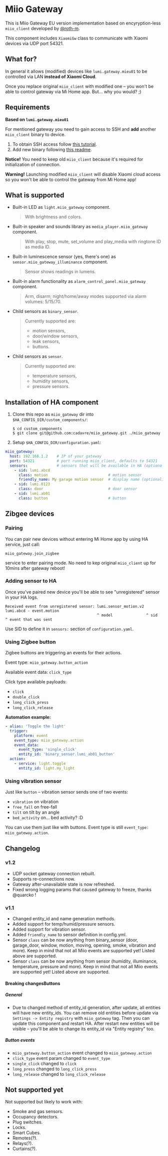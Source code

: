 # Miio Gateway

This is Miio Gateway EU version implementation based on encyryption-less `miio_client` 
developed by [@roth-m](https://github.com/roth-m).

This component includes `XiaomiGw` class to communicate with Xiaomi devices via UDP port 54321.

## What for?

In general it allows (modified) devices like `lumi.gateway.mieu01` to be controlled via LAN **instead of Xiaomi Cloud**.

Once you replace original `miio_client` with modified one – you won't be able to control gateway via Mi Home app.
But... why you would? ;)

## Requirements

**Based on `lumi.gateway.mieu01`**

For mentioned gateway you need to gain access to SSH and **add** another `miio_client` binary to device.

1. To obtain SSH access follow [this tutorial](https://community.openhab.org/t/solved-openhab2-xiaomi-mi-gateway-does-not-respond/52963/188?u=cadavre).
2. Add new binary following [this readme](https://github.com/roth-m/miioclient-mqtt/tree/master/miio_client).

**Notice!** You need to keep old `miio_client` because it's required for initialization of connection.

**Warning!** Launching modified `miio_client` will disable Xiaomi cloud access so you won't be able to
control the gateway from Mi Home app!

## What is supported

* Built-in LED as `light.miio_gateway` component.
  > With brightness and colors.
* Built-in speaker and sounds library as `media_player.miio_gateway` component.
  > With play, stop, mute, set_volume and play_media with ringtone ID as media ID.
* Built-in luminescence sensor (yes, there's one) as `sensor.miio_gateway_illuminance` component.
  > Sensor shows readings in lumens.
* Built-in alarm functionality as `alarm_control_panel.miio_gateway` component.
  > Arm, disarm; night/home/away modes supported via alarm volumes: 5/15/70.

* Child sensors as `binary_sensor`.
  > Currently supported are:
  > * motion sensors,
  > * door/window sensors,
  > * leak sensors,
  > * buttons.

* Child sensors as `sensor`.
  > Currently supported are:
  > * temperature sensors,
  > * humidity sensors,
  > * pressure sensors.

## Installation of HA component

1. Clone this repo as `miio_gateway` dir into `$HA_CONFIG_DIR/custom_components/`:
   ```
   $ cd custom_components
   $ git clone git@github.com:cadavre/miio_gateway.git ./miio_gateway
   ```
2. Setup `$HA_CONFIG_DIR/configuration.yaml`:

```yaml
miio_gateway:
  host: 192.168.1.2    # IP of your gateway
  port: 54321          # port running miio_client, defaults to 54321
  sensors:             # sensors that will be available in HA (optional)
    - sid: lumi.abcd
      class: motion                           # motion sensor
      friendly_name: My garage motion sensor  # display name (optional)
    - sid: lumi.0123
      class: door                             # door sensor
    - sid: lumi.ab01
      class: button                           # button
```

## Zibgee devices

### Pairing

You can pair new devices without entering Mi Home app by using HA service, just call:

```
miio_gateway.join_zigbee
```

service to enter pairing mode. No need to kep original `miio_client` up for 10mins after gateway reboot!

### Adding sensor to HA

Once you've paired new device you'll be able to see "unregistered" sensor in your HA logs.

```
Received event from unregistered sensor: lumi.sensor_motion.v2 lumi.abcd - event.motion
                                         ^ model               ^ sid       ^ event that was sent
```

Use SID to define it in `sensors:` section of `configuration.yaml`.

### Using Zigbee button

Zigbee buttons are triggering an events for their actions.

Event type: `miio_gateway.button_action`

Available event data: `click_type`

Click type available payloads:
* `click`
* `double_click`
* `long_click_press`
* `long_click_release`

**Automation example:**

```yaml
- alias: 'Toggle the light'
  trigger:
    platform: event
    event_type: miio_gateway.action
    event_data:
      event_type: 'single_click'
      entity_id: 'binary_sensor.lumi_ab01_button'
  action:
    - service: light.toggle
      entity_id: light.my_light
```

### Using vibration sensor

Just like `button` – vibration sensor sends one of two events:
* `vibration` on vibration
* `free_fall` on free-fall
* `tilt` on tilt by an angle
* `bed_activity` on... bed activity? :D

You can use them just like with buttons. Event type is still `event_type: miio_gateway.action`.

## Changelog

### v1.2

* UDP socket gateway connection rebuilt.
* Supports re-connections now.
* Gateway after-unavailable state is now refreshed.
* Fixed wrong logging params that caused gateway to freeze, thanks @quarcko !

### v1.1

* Changed entity_id and name generation methods.
* Added support for temp/humid/pressure sensors.
* Added support for vibration sensor.
* Added `friendly_name` to sensor definition in config.yml.
* Sensor `class` can be now anything from binary_sensor (door, garage_door, window, motion, moving, opening, smoke, vibration and more).
  Keep in mind that not all Miio events are supported yet! Listed above are supported.
* Sensor `class` can be now anything from sensor (humidity, illuminance, temperature, pressure and more).
  Keep in mind that not all Miio events are supported yet! Listed above are supported.

#### Breaking changesButtons

##### General

* Due to changed method of entity_id generation, after update, all entities will have new entity_ids.
  You can remove old entities before update via `Settings -> Entity registry` with `miio_gateway` tag.
  Then you can update this component and restart HA.
  After restart new entities will be visible – you'll be able to change its entity_id via "Entity registry" too.

##### Button events

* `miio_gateway.button_action` event changed to `miio_gateway.action`
* `click_type` event param changed to `event_type`
* `single_click` changed to `click`
* `long_press` changed to `long_click_press`
* `long_release` changed to `long_click_release`

## Not supported yet

Not supported but likely to work with:

* Smoke and gas sensors.
* Occupancy detectors.
* Plug switches.
* Locks.
* Smart Cubes.
* Remotes(?).
* Relays(?).
* Curtains(?).